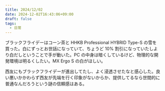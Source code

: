 ```yaml
---
title: 2024/12/02
date: 2024-12-02T16:43:06+09:00
draft: false
tags:
  - 日常
---
```


ブラックフライデーはコーン茶と HHKB Professional HYBRID Type-S の雪を買った。白にずっとお世話になっていて、ちょうど 10% 割引になっていたしより白だしということで手が動いた。PC の中身は暗くしているけど、物理的な開発環境は明るくしたい。MX Ergo S の白がほしい。

西友にもブラックフライデーが進出してたし、よく浸透させたなと感心した。良い悪いかかわらず西友が先端を行く印象がないからか、提供してるなら世間的に普通なんだろうという謎の信頼感はある。
